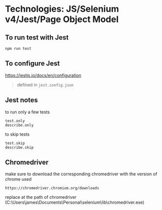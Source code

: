 # Technologies: JS/Selenium v4/Jest/Page Object Model

## To run test with Jest

```
npm run test
```

## To configure Jest

https://jestjs.io/docs/en/configuration


>defined in `jest.config.json`

## Jest notes

to run only a few tests
```
test.only
describe.only

```

to skip tests

```
test.skip
describe.skip
```

## Chromedriver

make sure to download the corresponding chromedriver with the version of chrome used
```
https://chromedriver.chromium.org/downloads
```
replace at the path of chromedriver (C:\Users\james\Documents\Personal\selenium\lib\chromedriver.exe)
